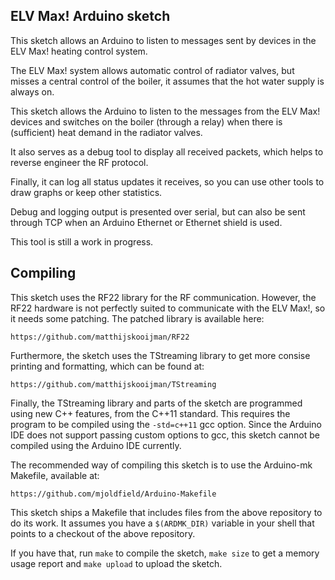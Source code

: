 ELV Max! Arduino sketch
-----------------------
This sketch allows an Arduino to listen to messages sent by devices in
the ELV Max! heating control system.

The ELV Max! system allows automatic control of radiator valves, but
misses a central control of the boiler, it assumes that the hot water
supply is always on.

This sketch allows the Arduino to listen to the messages from the ELV
Max! devices and switches on the boiler (through a relay) when there is
(sufficient) heat demand in the radiator valves.

It also serves as a debug tool to display all received packets, which
helps to reverse engineer the RF protocol.

Finally, it can log all status updates it receives, so you can use other
tools to draw graphs or keep other statistics.

Debug and logging output is presented over serial, but can also be sent
through TCP when an Arduino Ethernet or Ethernet shield is used.

This tool is still a work in progress.

Compiling
---------
This sketch uses the RF22 library for the RF communication. However, the
RF22 hardware is not perfectly suited to communicate with the ELV Max!,
so it needs some patching. The patched library is available here:

	https://github.com/matthijskooijman/RF22

Furthermore, the sketch uses the TStreaming library to get more consise
printing and formatting, which can be found at:

	https://github.com/matthijskooijman/TStreaming


Finally, the TStreaming library and parts of the sketch are programmed
using new C++ features, from the C++11 standard. This requires the
program to be compiled using the `-std=c++11` gcc option. Since the
Arduino IDE does not support passing custom options to gcc, this sketch
cannot be compiled using the Arduino IDE currently.


The recommended way of compiling this sketch is to use the
Arduino-mk Makefile, available at:

	https://github.com/mjoldfield/Arduino-Makefile

This sketch ships a Makefile that includes files from the above
repository to do its work. It assumes you have a `$(ARDMK_DIR)` variable
in your shell that points to a checkout of the above repository.

If you have that, run `make` to compile the sketch, `make size` to get a
memory usage report and `make upload` to upload the sketch.
